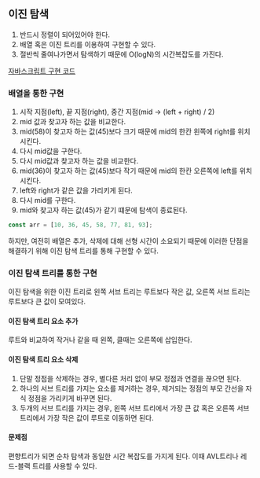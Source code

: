 ## 이진 탐색

1. 반드시 정렬이 되어있어야 한다. 
2. 배열 혹은 이진 트리를 이용하여 구현할 수 있다.
3. 절반씩 줄여나가면서 탐색하기 때문에 O(logN)의 시간복잡도를 가진다.

[자바스크립트 구현 코드](../../reusable-function/binary-search.js)

### 배열을 통한 구현

1. 시작 지점(left), 끝 지점(right), 중간 지점(mid -> (left + right) / 2)
2. mid 값과 찾고자 하는 값을 비교한다.
3. mid(58)이 찾고자 하는 값(45)보다 크기 때문에 mid의 한칸 왼쪽에 right를 위치시킨다.
4. 다시 mid값을 구한다.
5. 다시 mid값과 찾고자 하는 값을 비교한다.
6. mid(36)이 찾고자 하는 값(45)보다 작기 때문에 mid의 한칸 오른쪽에 left를 위치시킨다.
7. left와 right가 같은 값을 가리키게 된다.
8. 다시 mid를 구한다.
9. mid와 찾고자 하는 값(45)가 같기 떄문에 탐색이 종료된다.

```js
const arr = [10, 36, 45, 58, 77, 81, 93];
```

하지만, 여전히 배열은 추가, 삭제에 대해 선형 시간이 소요되기 때문에 이러한 단점을 해결하기 위해 이진 탐색 트리를
통해 구현할 수 있다.

### 이진 탐색 트리를 통한 구현

이진 탐색을 위한 이진 트리로 왼쪽 서브 트리는 루트보다 작은 값, 오른쪽 서브 트리는 루트보다 큰 값이 모여있다.

#### 이진 탐색 트리 요소 추가

루트와 비교하여 작거나 같을 때 왼쪽, 클때는 오른쪽에 삽입한다.

#### 이진 탐색 트리 요소 삭제

1. 단말 정점을 삭제하는 경우, 별다른 처리 없이 부모 정점과 연결을 끊으면 된다.
2. 하나의 서브 트리를 가지는 요소를 제거하는 경우, 제거되는 정점의 부모 간선을 자식 정점을 가리키게 바꾸면 된다.
3. 두개의 서브 트리를 가지는 경우, 왼쪽 서브 트리에서 가장 큰 값 혹은 오른쪽 서브트리에서 가장 작은 값이 루트로 이동하면 된다.

#### 문제점

편향트리가 되면 순차 탐색과 동일한 시간 복잡도를 가지게 된다. 이때 AVL트리나 레드-블랙 트리를 사용할 수 있다.






